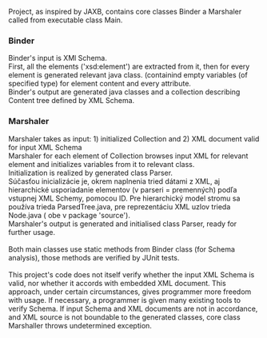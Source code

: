 Project, as inspired by JAXB, contains core classes Binder a Marshaler called from executable class Main.
### Binder ###
Binder's input is XMl Schema. <br>
First, all the elements ('xsd:element') are extracted from it, then for every element is generated relevant java class. (containind empty variables (of specified type) for element content and every attribute.<br>
Binder's output are generated java classes and a collection describing Content tree defined by XML Schema.<br>
<h3>Marshaler</h3>
Marshaler takes as input: 1) initialized Collection and 2) XML document valid for input XML Schema <br>
Marshaler for each element of Collection browses input XML for relevant element and initializes variables from it to relevant class. <br>
Initialization is realized by generated class Parser.<br>
Súčasťou inicializácie je, okrem naplnenia tried dátami z XML, aj hierarchické usporiadanie elementov (v parseri = premenných) podľa vstupnej XML Schemy, pomocou ID. Pre hierarchický model stromu sa používa trieda ParsedTree.java, pre reprezentáciu XML uzlov trieda Node.java ( obe v package 'source'). <br>
Marshaler's output is generated and initialised class Parser, ready for further usage. <br>
<br>
Both main classes use static methods from Binder class (for Schema analysis), those methods are verified by JUnit tests. <br>
<br>
This project's code does not itself verify whether the input XML Schema is valid, nor whether it accords with embedded XML document. This approach, under certain circumstances, gives programmer more freedom with usage. If necessary, a programmer is given many existing tools to verify Schema. If input Schema and XML documents are not in accordance, and XML source is not boundable to the generated classes, core class Marshaller throws undetermined exception.<br>
